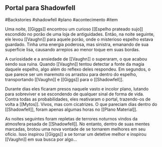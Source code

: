 ## Portal para Shadowfell
#Backstories #shadowfell #plano #acontecimento #item 

Uma noite, [[Giggs]] encontrou um curioso [[Espelho prateado sujo]] escondido no porão de uma loja de antiguidades. Então, na noite seguinte, ele levou [[Vaughn]] para aquele porão, onde o misterioso espelho estava guardado. Tinha uma energia poderosa, mas sinistra, emanando de sua superfície lisa, causando arrepios ao menor toque em suas bordas.

A curiosidade e a ansiedade de [[Vaughn]] o superaram, o que acabou sendo sua ruína. Quando [[Vaughn]] tentou detectar a fonte da magia daquele espelho, algo além do reflexo deles respondeu. Em segundos, o que parece ser um maremoto os arrastou para dentro do espelho, transportando [[Vaughn]] e [[Giggs]] para o [[Shadowfell]].

Durante dias eles ficaram presos naquele vasto e incolor plano, lutando para sobreviver e se escondendo de qualquer sinal de forma de vida. Contra todas as probabilidades, eles reativaram o portal, trazendo-os de volta a [[Mytos]]. Vivos, mas com cicatrizes. O que pareciam dias dentro do [[Shadowfell]], foram apenas algumas horas no [[Plano Material]].

As noites seguintes foram repletas de terrores noturnos vindos da atmosfera pesada de [[Shadowfell]]. No entanto, dentro de suas mentes marcadas, brotou uma nova vontade de se tornarem melhores em seu ofício. Isso inspirou [[Giggs]] a se tornar um detetive melhor e inspirou [[Vaughn]] em sua busca por algo...